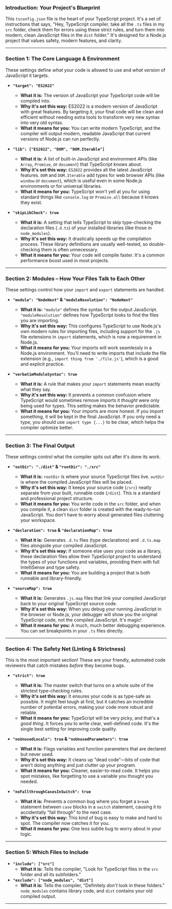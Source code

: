 ### Introduction: Your Project's Blueprint

This `tsconfig.json` file is the heart of your TypeScript project. It's a set of instructions that says, "Hey, TypeScript compiler, take all the `.ts` files in my `src` folder, check them for errors using these strict rules, and turn them into modern, clean JavaScript files in the `dist` folder." It's designed for a Node.js project that values safety, modern features, and clarity.

---

### Section 1: The Core Language & Environment

These settings define *what* your code is allowed to use and *what version* of JavaScript it targets.

*   **`"target": "ES2022"`**
    *   **What it is:** The version of JavaScript your TypeScript code will be compiled into.
    *   **Why it's set this way:** ES2022 is a modern version of JavaScript with great features. By targeting it, your final code will be clean and efficient without needing extra tools to transform very new syntax into very old syntax.
    *   **What it means for you:** You can write modern TypeScript, and the compiler will output modern, readable JavaScript that current versions of Node.js can run perfectly.

*   **`"lib": ["ES2022", "DOM", "DOM.Iterable"]`**
    *   **What it is:** A list of built-in JavaScript and environment APIs (like `Array`, `Promise`, or `document`) that TypeScript knows about.
    *   **Why it's set this way:** `ES2022` provides all the latest JavaScript features. `DOM` and `DOM.Iterable` add types for web browser APIs (like `window` or `document`), which is useful even in some Node.js environments or for universal libraries.
    *   **What it means for you:** TypeScript won't yell at you for using standard things like `console.log` or `Promise.all` because it knows they exist.

*   **`"skipLibCheck": true`**
    *   **What it is:** A setting that tells TypeScript to skip type-checking the declaration files (`.d.ts`) of your installed libraries (like those in `node_modules`).
    *   **Why it's set this way:** It drastically speeds up the compilation process. These library definitions are usually well-tested, so double-checking them is often unnecessary.
    *   **What it means for you:** Your code will compile faster. It's a common performance boost used in most projects.

---

### Section 2: Modules – How Your Files Talk to Each Other

These settings control how your `import` and `export` statements are handled.

*   **`"module": "NodeNext"` & `"moduleResolution": "NodeNext"`**
    *   **What it is:** `"module"` defines the syntax for the output JavaScript. `"moduleResolution"` defines how TypeScript looks to find the files you are importing.
    *   **Why it's set this way:** This configures TypeScript to use Node.js's own modern rules for importing files, including support for the `.js` file extensions in `import` statements, which is now a requirement in Node.js.
    *   **What it means for you:** Your imports will work seamlessly in a Node.js environment. You'll need to write imports that include the file extension (e.g., `import thing from './file.js'`), which is a good and explicit practice.

*   **`"verbatimModuleSyntax": true`**
    *   **What it is:** A rule that makes your `import` statements mean exactly what they say.
    *   **Why it's set this way:** It prevents a common confusion where TypeScript would sometimes remove imports it *thought* were only being used for types. This setting makes the behavior predictable.
    *   **What it means for you:** Your imports are more honest. If you import something, it will be kept in the final JavaScript. If you only need a type, you should use `import type {...}` to be clear, which helps the compiler optimize better.

---

### Section 3: The Final Output

These settings control what the compiler spits out after it's done its work.

*   **`"outDir": "./dist"` & `"rootDir": "./src"`**
    *   **What it is:** `rootDir` is where your source TypeScript files live. `outDir` is where the compiled JavaScript files will be placed.
    *   **Why it's set this way:** It keeps your source code (`/src`) neatly separate from your built, runnable code (`/dist`). This is a standard and professional project structure.
    *   **What it means for you:** You write code in the `src` folder, and when you compile it, a clean `dist` folder is created with the ready-to-run JavaScript. You don't have to worry about generated files cluttering your workspace.

*   **`"declaration": true` & `"declarationMap": true`**
    *   **What it is:** Generates `.d.ts` files (type declarations) and `.d.ts.map` files alongside your compiled JavaScript.
    *   **Why it's set this way:** If someone else uses your code as a library, these declaration files allow their TypeScript project to understand the types of your functions and variables, providing them with full IntelliSense and type safety.
    *   **What it means for you:** You are building a project that is both runnable and library-friendly.

*   **`"sourceMap": true`**
    *   **What it is:** Generates `.js.map` files that link your compiled JavaScript back to your original TypeScript source code.
    *   **Why it's set this way:** When you debug your running JavaScript in the browser or Node.js, your debugger will show you the original TypeScript code, not the compiled JavaScript. It's magic!
    *   **What it means for you:** A much, much better debugging experience. You can set breakpoints in your `.ts` files directly.

---

### Section 4: The Safety Net (Linting & Strictness)

This is the most important section! These are your friendly, automated code reviewers that catch mistakes *before* they become bugs.

*   **`"strict": true`**
    *   **What it is:** The master switch that turns on a whole suite of the strictest type-checking rules.
    *   **Why it's set this way:** It ensures your code is as type-safe as possible. It might feel tough at first, but it catches an incredible number of potential errors, making your code more robust and reliable.
    *   **What it means for you:** TypeScript will be very picky, and that's a *good thing*. It forces you to write clear, well-defined code. It's the single best setting for improving code quality.

*   **`"noUnusedLocals": true` & `"noUnusedParameters": true`**
    *   **What it is:** Flags variables and function parameters that are declared but never used.
    *   **Why it's set this way:** It cleans up "dead code"—bits of code that aren't doing anything and just clutter up your program.
    *   **What it means for you:** Cleaner, easier-to-read code. It helps you spot mistakes, like forgetting to use a variable you thought you needed.

*   **`"noFallthroughCasesInSwitch": true`**
    *   **What it is:** Prevents a common bug where you forget a `break` statement between `case` blocks in a `switch` statement, causing it to accidentally "fall through" to the next case.
    *   **Why it's set this way:** This kind of bug is easy to make and hard to spot. The compiler now catches it for you.
    *   **What it means for you:** One less subtle bug to worry about in your logic.

---

### Section 5: Which Files to Include

*   **`"include": ["src"]`**
    *   **What it is:** Tells the compiler, "Look for TypeScript files in the `src` folder and all its subfolders."
*   **`"exclude": ["node_modules", "dist"]`**
    *   **What it is:** Tells the compiler, "Definitely *don't* look in these folders." `node_modules` contains library code, and `dist` contains your old compiled output.

---
